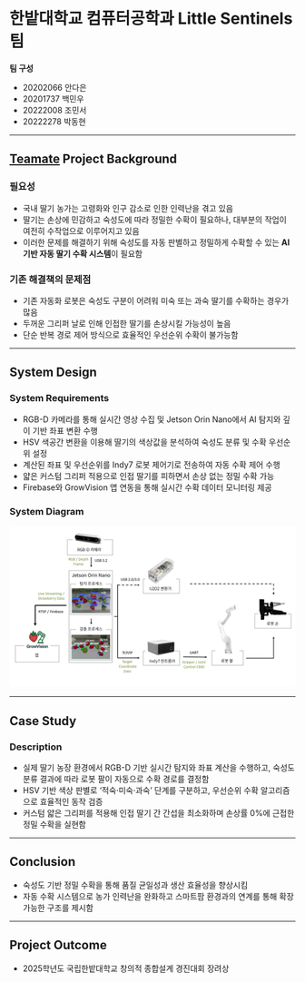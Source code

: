 # 한밭대학교 컴퓨터공학과 Little Sentinels팀

**팀 구성**  
- 20202066 안다은  
- 20201737 백민우  
- 20222008 조민서  
- 20222278 박동현  

---

## <u>Teamate</u> Project Background

### 필요성
- 국내 딸기 농가는 고령화와 인구 감소로 인한 인력난을 겪고 있음  
- 딸기는 손상에 민감하고 숙성도에 따라 정밀한 수확이 필요하나, 대부분의 작업이 여전히 수작업으로 이루어지고 있음  
- 이러한 문제를 해결하기 위해 숙성도를 자동 판별하고 정밀하게 수확할 수 있는 **AI 기반 자동 딸기 수확 시스템**이 필요함  

### 기존 해결책의 문제점
- 기존 자동화 로봇은 숙성도 구분이 어려워 미숙 또는 과숙 딸기를 수확하는 경우가 많음  
- 두꺼운 그리퍼 날로 인해 인접한 딸기를 손상시킬 가능성이 높음  
- 단순 반복 경로 제어 방식으로 효율적인 우선순위 수확이 불가능함  

---

## System Design

### System Requirements
- RGB-D 카메라를 통해 실시간 영상 수집 및 Jetson Orin Nano에서 AI 탐지와 깊이 기반 좌표 변환 수행  
- HSV 색공간 변환을 이용해 딸기의 색상값을 분석하여 숙성도 분류 및 수확 우선순위 설정  
- 계산된 좌표 및 우선순위를 Indy7 로봇 제어기로 전송하여 자동 수확 제어 수행  
- 얇은 커스텀 그리퍼 적용으로 인접 딸기를 피하면서 손상 없는 정밀 수확 가능  
- Firebase와 GrowVision 앱 연동을 통해 실시간 수확 데이터 모니터링 제공  

### System Diagram
![System Architecture](./images/system_diagram.png)

---

## Case Study

### Description
- 실제 딸기 농장 환경에서 RGB-D 기반 실시간 탐지와 좌표 계산을 수행하고, 숙성도 분류 결과에 따라 로봇 팔이 자동으로 수확 경로를 결정함  
- HSV 기반 색상 판별로 ‘적숙·미숙·과숙’ 단계를 구분하고, 우선순위 수확 알고리즘으로 효율적인 동작 검증  
- 커스텀 얇은 그리퍼를 적용해 인접 딸기 간 간섭을 최소화하며 손상률 0%에 근접한 정밀 수확을 실현함  

---

## Conclusion

- 숙성도 기반 정밀 수확을 통해 품질 균일성과 생산 효율성을 향상시킴  
- 자동 수확 시스템으로 농가 인력난을 완화하고 스마트팜 환경과의 연계를 통해 확장 가능한 구조를 제시함  

---

## Project Outcome

- 2025학년도 국립한밭대학교 창의적 종합설계 경진대회 장려상
